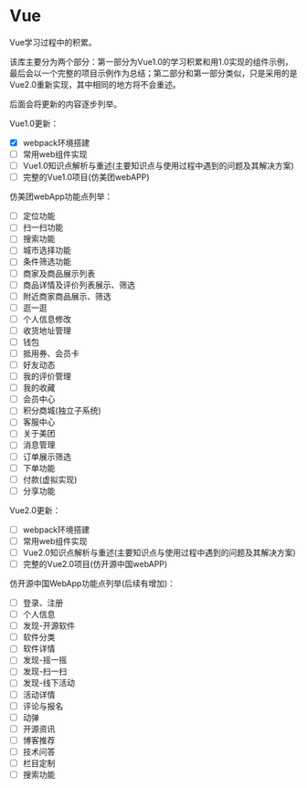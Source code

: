 # Vue
Vue学习过程中的积累。

该库主要分为两个部分：第一部分为Vue1.0的学习积累和用1.0实现的组件示例，最后会以一个完整的项目示例作为总结；第二部分和第一部分类似，只是采用的是Vue2.0重新实现，其中相同的地方将不会重述。 
 
后面会将更新的内容逐步列举。  

Vue1.0更新：   
- [x] webpack环境搭建
- [ ] 常用web组件实现
- [ ] Vue1.0知识点解析与重述(主要知识点与使用过程中遇到的问题及其解决方案)
- [ ] 完整的Vue1.0项目(仿美团webAPP)

仿美团webApp功能点列举：
- [ ] 定位功能
- [ ] 扫一扫功能
- [ ] 搜索功能
- [ ] 城市选择功能
- [ ] 条件筛选功能
- [ ] 商家及商品展示列表
- [ ] 商品详情及评价列表展示、筛选
- [ ] 附近商家商品展示、筛选
- [ ] 逛一逛
- [ ] 个人信息修改
- [ ] 收货地址管理
- [ ] 钱包
- [ ] 抵用券、会员卡
- [ ] 好友动态
- [ ] 我的评价管理
- [ ] 我的收藏
- [ ] 会员中心
- [ ] 积分商城(独立子系统)
- [ ] 客服中心
- [ ] 关于美团
- [ ] 消息管理
- [ ] 订单展示筛选
- [ ] 下单功能
- [ ] 付款(虚拟实现)
- [ ] 分享功能

Vue2.0更新：  
- [ ] webpack环境搭建
- [ ] 常用web组件实现
- [ ] Vue2.0知识点解析与重述(主要知识点与使用过程中遇到的问题及其解决方案)
- [ ] 完整的Vue2.0项目(仿开源中国webAPP)

仿开源中国WebApp功能点列举(后续有增加)：
- [ ] 登录、注册
- [ ] 个人信息
- [ ] 发现-开源软件
- [ ] 软件分类
- [ ] 软件详情
- [ ] 发现-摇一摇
- [ ] 发现-扫一扫
- [ ] 发现-线下活动
- [ ] 活动详情
- [ ] 评论与报名
- [ ] 动弹
- [ ] 开源资讯
- [ ] 博客推荐
- [ ] 技术问答
- [ ] 栏目定制
- [ ] 搜索功能
